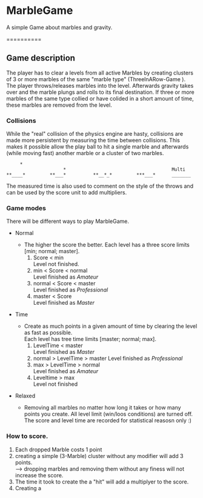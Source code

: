 # MarbleGame
A simple Game about marbles and gravity.

==========



## Game description
The player has to clear a levels from all active Marbles by creating clusters of 3 or more marbles of the same "marble type" (ThreeInARow-Game ).  
The player throws/releases marbles into the level. Afterwards gravity takes over and the marble plungs and rolls to its final destination. If three or more marbles of the same type collied or have colided in a short amount of time, these marbles are removed from the level.  

### Collisions 
While the "real" collision of the physics engine are hasty, collisions are made more persistent by measuring the time between collisions. This makes it possible allow the play ball to hit a single marble and afterwards (while moving fast) another marble or a cluster of two marbles.

	     *
	         			 *				                         Multi
	**____*			**___*			**__*_*		    ***___*      _______

The measured time is also used to comment on the style of the throws and can be used by the score unit to add multipliers.

### Game modes 
There will be different ways to play MarbleGame.

* Normal
 	+ The higher the score the better. Each level has a three score limits [min; normal; master]. 
 		1. Score < min  
 			Level not finished.
 		2. min < Score < normal  
 			Level finished as *Amateur*
 		3. normal < Score < master  
 			Level finished as *Professional*
 		4. master < Score  
 			Level finished as *Master*	
* Time 
 	+ Create as much points in a given amount of time by clearing the level as fast as possible.  
 	Each level has tree time limits [master; normal; max].
		1. LevelTime < master  
			Level finished as *Master*
		2. normal > LevelTime > master
			Level finished as *Professional*
		3. max > LevelTime > normal  
			Level finished as *Amateur*
		4. Leveltime > max  
			Level not finished

* Relaxed 
 	- Removing all marbles no matter how long it takes or how many points you create. All  level limit (win/loos conditions) are turned off. The score and level time are recorded for statistical reasosn only :)


### How to score.

1. Each dropped Marble costs 1 point
2. creating a simple (3-Marble) cluster without any modifier will add 3 points.  
--> dropping marbles and removing them without any finess will not increase the score.
3. The time it took to create the a "hit" will add a multiplyer to the score.
4. Creating a 

